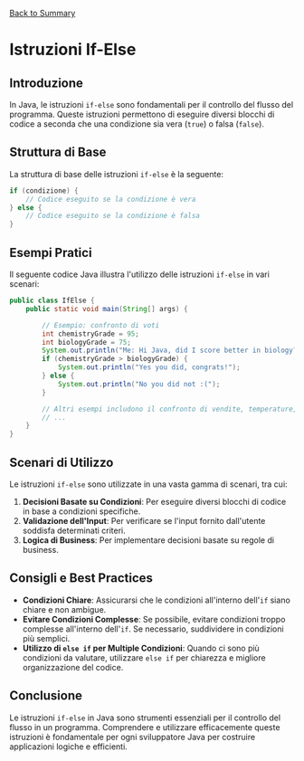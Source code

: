[Back to Summary](../Summary.md)

# Istruzioni If-Else

## Introduzione
In Java, le istruzioni `if-else` sono fondamentali per il controllo del flusso del programma. Queste istruzioni permettono di eseguire diversi blocchi di codice a seconda che una condizione sia vera (`true`) o falsa (`false`).

## Struttura di Base
La struttura di base delle istruzioni `if-else` è la seguente:

```java
if (condizione) {
    // Codice eseguito se la condizione è vera
} else {
    // Codice eseguito se la condizione è falsa
}
```

## Esempi Pratici
Il seguente codice Java illustra l'utilizzo delle istruzioni `if-else` in vari scenari:

```java
public class IfElse {
    public static void main(String[] args) {

        // Esempio: confronto di voti
        int chemistryGrade = 95;
        int biologyGrade = 75;
        System.out.println("Me: Hi Java, did I score better in biology?");
        if (chemistryGrade > biologyGrade) {
            System.out.println("Yes you did, congrats!");
        } else {
            System.out.println("No you did not :(");
        }

        // Altri esempi includono il confronto di vendite, temperature, velocità, età, voti e parole.
        // ...
    }
}
```

## Scenari di Utilizzo
Le istruzioni `if-else` sono utilizzate in una vasta gamma di scenari, tra cui:

1. **Decisioni Basate su Condizioni**: Per eseguire diversi blocchi di codice in base a condizioni specifiche.
2. **Validazione dell'Input**: Per verificare se l'input fornito dall'utente soddisfa determinati criteri.
3. **Logica di Business**: Per implementare decisioni basate su regole di business.

## Consigli e Best Practices
- **Condizioni Chiare**: Assicurarsi che le condizioni all'interno dell'`if` siano chiare e non ambigue.
- **Evitare Condizioni Complesse**: Se possibile, evitare condizioni troppo complesse all'interno dell'`if`. Se necessario, suddividere in condizioni più semplici.
- **Utilizzo di `else if` per Multiple Condizioni**: Quando ci sono più condizioni da valutare, utilizzare `else if` per chiarezza e migliore organizzazione del codice.

## Conclusione
Le istruzioni `if-else` in Java sono strumenti essenziali per il controllo del flusso in un programma. Comprendere e utilizzare efficacemente queste istruzioni è fondamentale per ogni sviluppatore Java per costruire applicazioni logiche e efficienti.
